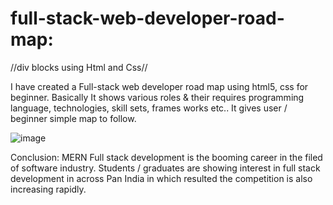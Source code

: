 # full-stack-web-developer-road-map:

//div blocks using Html and Css//

I have created a Full-stack web developer road map using html5, css for beginner.
Basically It shows various roles & their requires programming language, technologies, skill sets, frames works etc..
It gives user / beginner simple map to follow.

![image](https://user-images.githubusercontent.com/126344231/228320281-007cb645-4d53-4ccd-b3ac-94b93f804fbc.png)

Conclusion:
MERN Full stack development is the booming career in the filed of software industry. Students / graduates are showing interest in full stack development in across Pan India in which resulted the competition is also increasing rapidly.
